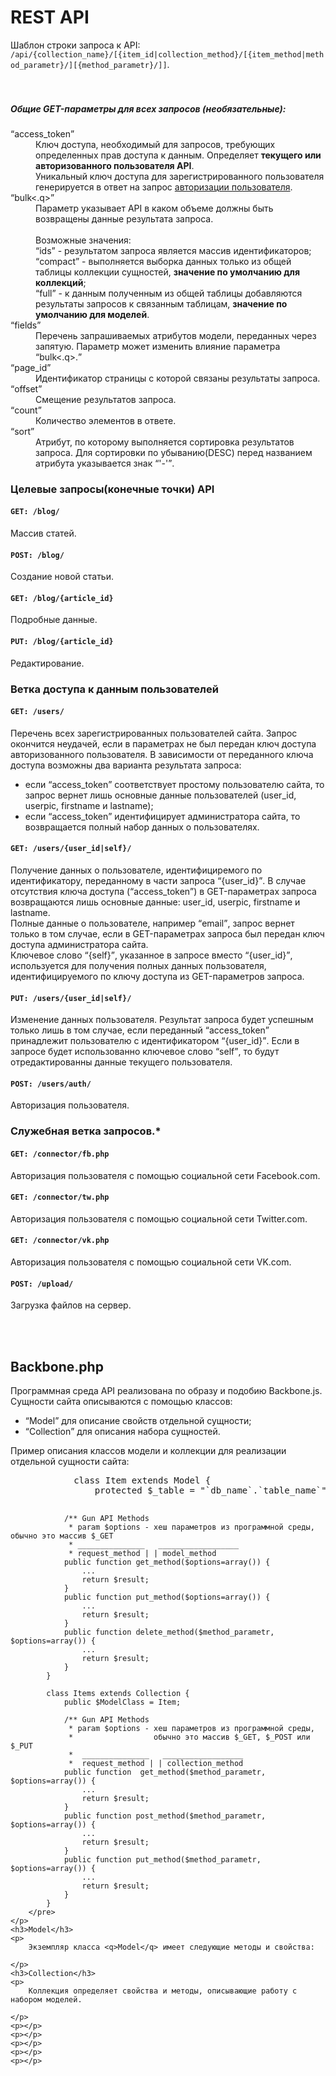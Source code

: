 ﻿<h1>REST API</h1>
<p>
	Шаблон строки запроса к API: <code>/api/{collection_name}/[{item_id|collection_method}/[{item_method|method_parametr}/][{method_parametr}/]]</code>.<br>
	<br><br>
	<h5>Общие GET-параметры для всех запросов (необязательные):</h5>
	<dl>
		<dt><q>access_token</q></dt>
			<dd>
				Ключ доступа, необходимый для запросов, требующих определенных прав доступа к данным. Определяет <b>текущего или авторизованного пользователя API</b>.<br>
				Уникальный ключ доступа для зарегистрированного пользователя генерируется в ответ на запрос <a href="#post-users-auth">авторизации пользователя</a>.
			</dd>
		<dt class="request__param_name"><q>bulk<.q></dt>
			<dd class="request__param_description">
				Параметр указывает API в каком объеме должны быть возвращены данные результата запроса.
				<br><br>
				Возможные значения:<br>
				<q>ids</q> - результатом запроса является массив идентификаторов;<br>
				<q>compact</q> - выполняется выборка данных только из общей таблицы коллекции сущностей, <strong>значение по умолчанию для коллекций</strong>;<br>
                <q>full</q> - к данным полученным из общей таблицы добавляются результаты запросов к связанным таблицам, <strong>значение по умолчанию для моделей</strong>.<br>
			</dd>
		<dt><q>fields</q></dt>
			<dd>Перечень запрашиваемых атрибутов модели, переданных через запятую. Параметр может изменить влияние параметра <q>bulk<.q>.</dd>
		<dt class="request__param_name"><q>page_id</q></dt>
			<dd class="request__param_description">Идентификатор страницы с которой связаны результаты запроса.</dd>
		<dt class="request__param_name"><q>offset</q></dt>
			<dd class="request__param_description">Смещение результатов запроса.</dd>
		<dt class="request__param_name"><q>count</q></dt>
			<dd class="request__param_description">Количество элементов в ответе.</dd>
		<dt class="request__param_name"><q>sort</q></dt>
			<dd class="request__param_description">Атрибут, по которому выполняется сортировка результатов запроса. Для сортировки по убыванию(DESC) перед названием атрибута указывается знак <q>'-'</q>.</dd>
	</dl>
	<h3>Целевые запросы(конечные точки) API</h3>
	<p>
		<h4><code>GET: /blog/</code></h4>
		<p>Массив статей.</p>
		<h4><code>POST: /blog/</code></h4>
		<p>Создание новой статьи.</p>
		<h4><code>GET: /blog/{article_id}</code></h4>
		<p>Подробные данные.</p>
		<h4><code>PUT: /blog/{article_id}</code></h4>
		<p>Редактирование.</p>
	</p>
	<h3>Ветка доступа к данным пользователей</h3>
	<p>
		<h4><code>GET: /users/</code></h4>
		<p>Перечень всех зарегистрированных пользователей сайта. Запрос окончится неудачей, если в параметрах не был передан ключ доступа авторизованного пользователя. В зависимости от переданного ключа доступа возможны два варианта результата запроса: 
			<ul>
				<li>если <q>access_token</q> соответствует простому пользователю сайта, то запрос вернет лишь основные данные пользователей (user_id, userpic, firstname и lastname);</li>
				<li>если <q>access_token</q> идентифицирует администратора сайта, то возвращается полный набор данных о пользователях.</li>
			</ul>
		</p>
		<h4><code>GET: /users/{user_id|self}/</code></h4>
		<p>
			Получение данных о пользователе, идентифициремого по идентификатору, переданному в части запроса <q>{user_id}</q>. В случае отсутствия ключа доступа (<q>access_token</q>) в GET-параметрах запроса возвращаются лишь основные данные: user_id, userpic, firstname и lastname.<br>
			Полные данные о пользователе, например <q>email</q>, запрос вернет только в том случае, если в GET-параметрах запроса был передан ключ доступа администратора сайта.<br>
			Ключевое слово <q>{self}</q>, указанное в запросе вместо <q>{user_id}</q>, используется для получения полных данных пользователя, идентифицируемого по ключу доступа из GET-параметров запроса.
		</p>
		<h4><code>PUT: /users/{user_id|self}/</code></h4>
		<p>Изменение данных пользователя. Результат запроса будет успешным только лишь в том случае, если переданный <q>access_token</q> принадлежит пользователю с идентификатором <q>{user_id}</q>. Если в запросе будет использованно ключевое слово <q>self</q>, то будут отредактированны данные текущего пользователя.</p>
		<h4><code>POST: /users/auth/</code></h4>
		<p>Авторизация пользователя.</p>
	</p>
	<h3>Служебная ветка запросов.*</h3>
	<p>
		<h4><code>GET: /connector/fb.php</code></h4>
		<p>Авторизация пользователя с помощью социальной сети Facebook.com.</p>
		<h4><code>GET: /connector/tw.php</code></h4>
		<p>Авторизация пользователя с помощью социальной сети Twitter.com.</p>
		<h4><code>GET: /connector/vk.php</code></h4>
		<p>Авторизация пользователя с помощью социальной сети VK.com.</p>
		<h4><code>POST: /upload/</code></h4>
		<p>Загрузка файлов на сервер.</p>
	</p>
	<br><br>
	<h2>Backbone.php</h2>
	Программная среда API реализована по образу и подобию Backbone.js.<br>
	Сущности сайта описываются с помощью классов:
	<ul>
		<li><q>Model</q> для описание свойств отдельной сущности;</li>
		<li><q>Collection</q> для описания набора сущностей.</li>
	</ul>
	<p>
		Пример описания классов модели и коллекции для реализации отдельной сущности сайта:<br>
		<pre>
			class Item extends Model {
				protected $_table = "`db_name`.`table_name`";
				
				/** Gun API Methods
				 * param $options - хеш параметров из программной среды, обычно это массив $_GET
				 * _______________   __________________
				 * request_method | | model_method
				public function get_method($options=array()) {
					...
					return $result;
				}
				public function put_method($options=array()) {
					...
					return $result;
				}
				public function delete_method($method_parametr, $options=array()) {
					...
					return $result;
				}
			}
			
			class Items extends Collection {
				public $ModelClass = Item;
				
				/** Gun API Methods
				 * param $options - хеш параметров из программной среды,
				 *                  обычно это массив $_GET, $_POST или $_PUT
				 *  _______________   __________________
				 *  request_method | | collection_method
				public function  get_method($method_parametr, $options=array()) {
					...
					return $result;
				}
				public function post_method($method_parametr, $options=array()) {
					...
					return $result;
				}
				public function put_method($method_parametr, $options=array()) {
					...
					return $result;
				}
			}
		</pre>
	</p>
	<h3>Model</h3>
	<p>
		Экземпляр класса <q>Model</q> имеет следующие методы и свойства:
		
	</p>
	<h3>Collection</h3>
	<p>
		Коллекция определяет свойства и методы, описывающие работу с набором моделей.
		
	</p>
	<p></p>
	<p></p>
	<p></p>
	<p></p>
	<p></p>
</p>